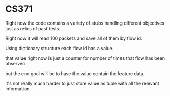 # CS371
Right now the code contains a variety of stubs handling different objectives just as relics of past tests. 

Right now it will read 100 packets and save all of them by flow id.

Using dictionary structure each flow id has a value.

that value right now is just a counter for number of times that flow has been observed.

but the end goal will be to have the value contain the feature data.

it's not really much harder to just store value as tuple with all the relevant information.
